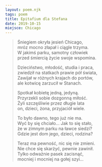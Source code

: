 ```yaml
---
layout: poem.njk
tags: poem
title: Epitafium dla Stefana
date: 2019-10-15
miejsce: Chicago
---
```


> Śniegiem okryła jesień Chicago,  
> mróz mocno złapał i ciągle trzyma.                                      
> W jakimś parku, samotny człowiek                
> przed śmiercią życie swoje wspomina.  
> 
> Dzieciństwo, młodość, studia i praca,  
> zwiedził na statkach prawie pół świata,  
> Zawijał w różnych krajach do portów,  
> ale kotwicę zarzucił w Stanach.  
> 
> Spotkał kobietę jedną, jedyną.  
> Przyrzekli sobie dozgonną miłość.  
> Żyli szczęśliwie przez długie lata                  
> on, dzieci, żona, przyjaciół wiele.                
> 
> To było dawno, tego już nie ma.  
> Wyć by się chciało... Jak to się stało,  
> że w zimnym parku na ławce siedzi?  
> Gdzie jest dom jego, dzieci, rodzina?  
> 
> Teraz ma pewność, nic się nie zmieni.  
> Nie chce się skarżyć, pewnie zawinił.  
> Tylko odważnie pasek zacisnąć,  
> mocniej i mocniej na gołej szyi...  

